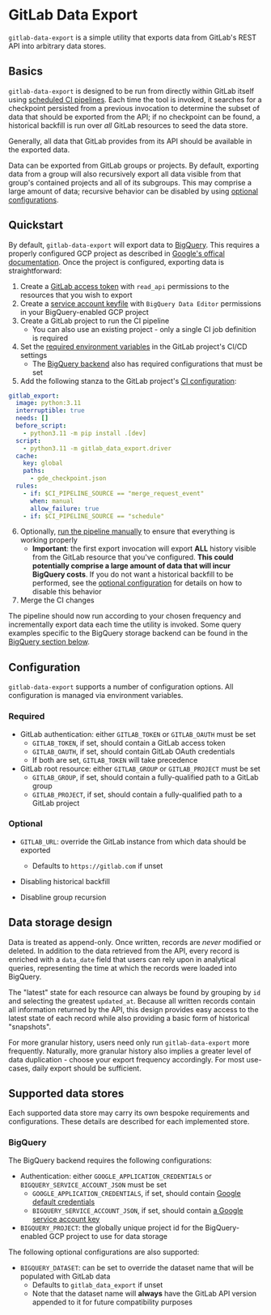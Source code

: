 # GitLab Data Export

`gitlab-data-export` is a simple utility that exports data from GitLab's REST API into arbitrary data stores.

## Basics

`gitlab-data-export` is designed to be run from directly within GitLab itself using [scheduled CI
pipelines](https://docs.gitlab.com/ee/ci/pipelines/schedules.html).
Each time the tool is invoked, it searches for a checkpoint persisted from a previous invocation to determine
the subset of data that should be exported from the API; if no checkpoint can be found, a historical backfill
is run over _all_ GitLab resources to seed the data store.

Generally, all data that GitLab provides from its API should be available in the exported data.

Data can be exported from GitLab groups or projects. By default, exporting data from a group will also recursively
export all data visible from that group's contained projects and all of its subgroups. This may comprise a large
amount of data; recursive behavior can be disabled by using [optional configurations](#optional).

## Quickstart

By default, `gitlab-data-export` will export data to [BigQuery](#bigquery). This requires a properly configured
GCP project as described in [Google's offical documentation](https://cloud.google.com/bigquery/docs). Once the project
is configured, exporting data is straightforward:

1. Create a [GitLab access token](https://docs.gitlab.com/ee/security/token_overview.html) with `read_api` permissions
   to the resources that you wish to export
2. Create a [service account keyfile](https://cloud.google.com/bigquery/docs/use-service-accounts) with `BigQuery Data
   Editor` permissions in your BigQuery-enabled GCP project
3. Create a GitLab project to run the CI pipeline
    * You can also use an existing project - only a single CI job definition is required
4. Set the [required environment variables](#required) in the GitLab project's CI/CD settings
    * The [BigQuery backend](#bigquery) also has required configurations that must be set
5. Add the following stanza to the GitLab project's [CI
   configuration](https://docs.gitlab.com/ee/ci/yaml/gitlab_ci_yaml.html):

```yaml
gitlab_export:
  image: python:3.11
  interruptible: true
  needs: []
  before_script:
    - python3.11 -m pip install .[dev]
  script:
    - python3.11 -m gitlab_data_export.driver
  cache:
    key: global
    paths:
      - gde_checkpoint.json
  rules:
    - if: $CI_PIPELINE_SOURCE == "merge_request_event"
      when: manual
      allow_failure: true
    - if: $CI_PIPELINE_SOURCE == "schedule"
```

6. Optionally, [run the pipeline
   manually](https://docs.gitlab.com/ee/ci/pipelines/#add-manual-interaction-to-your-pipeline) to ensure that everything
   is working properly
    * **Important**: the first export invocation will export **ALL** history visible from the GitLab resource
    that you've configured. **This could potentially comprise a large amount of data that will incur BigQuery costs**.
    If you do not want a historical backfill to be performed, see the [optional configuration](#optional) for details
    on how to disable this behavior
7. Merge the CI changes

The pipeline should now run according to your chosen frequency and incrementally export data each time the utility
is invoked. Some query examples specific to the BigQuery storage backend can be found in the
[BigQuery section below](#bigquery).

## Configuration

`gitlab-data-export` supports a number of configuration options. All configuration is managed via environment variables.

### Required

* GitLab authentication: either `GITLAB_TOKEN` or `GITLAB_OAUTH` must be set
    * `GITLAB_TOKEN`, if set, should contain a GitLab access token
    * `GITLAB_OAUTH`, if set, should contain GitLab OAuth credentials
    * If both are set, `GITLAB_TOKEN` will take precedence
* GitLab root resource: either `GITLAB_GROUP` or `GITLAB_PROJECT` must be set
    * `GITLAB_GROUP`, if set, should contain a fully-qualified path to a GitLab group
    * `GITLAB_PROJECT`, if set, should contain a fully-qualified path to a GitLab project

### Optional

* `GITLAB_URL`: override the GitLab instance from which data should be exported
    * Defaults to `https://gitlab.com` if unset

* Disabling historical backfill
* Disabline group recursion

## Data storage design

Data is treated as append-only. Once written, records are _never_ modified or deleted. In addition to the data
retrieved from the API, every record is enriched with a `data_date` field that users can rely upon in analytical
queries, representing the time at which the records were loaded into BigQuery.

The "latest" state for each resource can always be found by grouping by `id` and selecting the greatest
`updated_at`. Because all written records contain all information returned by the API, this design provides easy
access to the latest state of each record while also providing a basic form of historical "snapshots".

For more granular history, users need only run `gitlab-data-export` more frequently. Naturally, more granular
history also implies a greater level of data duplication - choose your export frequency accordingly. For most
use-cases, daily export should be sufficient.

## Supported data stores

Each supported data store may carry its own bespoke requirements and configurations. These details are described
for each implemented store.

### BigQuery

The BigQuery backend requires the following configurations:

* Authentication: either `GOOGLE_APPLICATION_CREDENTIALS` or `BIGQUERY_SERVICE_ACCOUNT_JSON` must be set
    * `GOOGLE_APPLICATION_CREDENTIALS`, if set, should contain [Google default
      credentials](https://cloud.google.com/bigquery/docs/authentication/getting-started)
    * `BIGQUERY_SERVICE_ACCOUNT_JSON`, if set, should contain [a Google service account
      key](https://cloud.google.com/bigquery/docs/authentication/service-account-file)
* `BIGQUERY_PROJECT`: the globally unique project id for the BigQuery-enabled GCP project to use for data storage

The following optional configurations are also supported:

* `BIGQUERY_DATASET`: can be set to override the dataset name that will be populated with GitLab data
    * Defaults to `gitlab_data_export` if unset
    * Note that the dataset name will **always** have the GitLab API version appended to it for future
    compatibility purposes